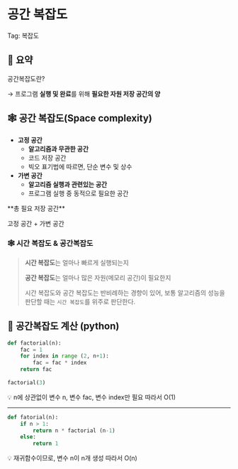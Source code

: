 # 공간 복잡도

Tag: 복잡도

## 📖 요약

<aside>
공간복잡도란?

→ 프로그램 **실행 및 완료**를 위해 **필요한 자원 저장 공간의 양**

</aside>

## 🕸️ 공간 복잡도(Space complexity)

- **고정 공간**
    - **알고리즘과 무관한 공간**
    - 코드 저장 공간
    - 빅오 표기법에 따르면, 단순 변수 및 상수
- **가변 공간**
    - **알고리즘 실행과 관련있는 공간**
    - 프로그램 실행 중 동적으로 필요한 공간

<aside>
**총 필요 저장 공간** 

고정 공간 + 가변 공간

</aside>

### 🕸️ 시간 복잡도 & 공간복잡도

> **시간 복잡도**는 얼마나 빠르게 실행되는지
> 
>**공간 복잡도**는 얼마나 많은 자원(메모리 공간)이 필요한지
>
> 
>시간 복잡도와 공간 복잡도는 반비례하는 경향이 있어, 보통 알고리즘의 성능을 판단할 때는 `시간 복잡도`를 위주로 판단한다.
> 

## 🔣 공간복잡도 계산 (python)

```python
def factorial(n):
	fac = 1
	for index in range (2, n+1):
		fac = fac * index
	return fac
	
factorial(3)
```

<aside>
💡 n에 상관없이 변수 n, 변수 fac, 변수 index만 필요
따라서 O(1)

</aside>

---

```python
def fatorial(n):
	if n > 1:
		return n * factorial (n-1)
	else:
		return 1
```

<aside>
💡 재귀함수이므로, 변수 n이 n개 생성
따라서 O(n)

</aside>